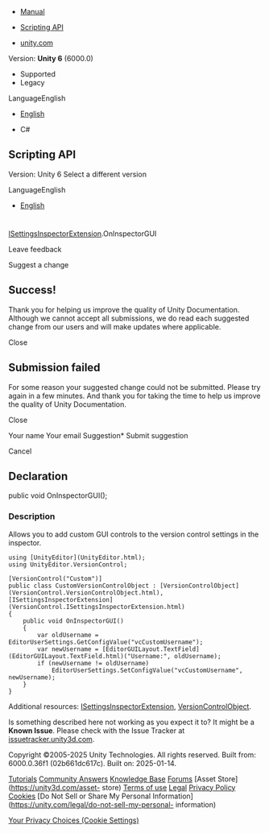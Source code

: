 [ ]()

  * [Manual](../Manual/index.html)
  * [Scripting API](../ScriptReference/index.html)

  * [unity.com](https://unity.com/)

Version: **Unity 6** (6000.0)

  * Supported
  * Legacy

LanguageEnglish

  * [English]()

  * C#

[ ](https://docs.unity3d.com)

## Scripting API

Version: Unity 6 Select a different version

LanguageEnglish

  * [English]()

#
[ISettingsInspectorExtension](VersionControl.ISettingsInspectorExtension.html).OnInspectorGUI

Leave feedback

Suggest a change

## Success!

Thank you for helping us improve the quality of Unity Documentation. Although
we cannot accept all submissions, we do read each suggested change from our
users and will make updates where applicable.

Close

## Submission failed

For some reason your suggested change could not be submitted. Please <a>try
again</a> in a few minutes. And thank you for taking the time to help us
improve the quality of Unity Documentation.

Close

Your name Your email Suggestion* Submit suggestion

Cancel

[ ]()

## Declaration

public void OnInspectorGUI();

### Description

Allows you to add custom GUI controls to the version control settings in the
inspector.

    
    
    using [UnityEditor](UnityEditor.html);
    using UnityEditor.VersionControl;  
      
    [VersionControl("Custom")]
    public class CustomVersionControlObject : [VersionControlObject](VersionControl.VersionControlObject.html), [ISettingsInspectorExtension](VersionControl.ISettingsInspectorExtension.html)
    {
        public void OnInspectorGUI()
        {
            var oldUsername = EditorUserSettings.GetConfigValue("vcCustomUsername");
            var newUsername = [EditorGUILayout.TextField](EditorGUILayout.TextField.html)("Username:", oldUsername);
            if (newUsername != oldUsername)
                EditorUserSettings.SetConfigValue("vcCustomUsername", newUsername);
        }
    }
    

Additional resources:
[ISettingsInspectorExtension](VersionControl.ISettingsInspectorExtension.html),
[VersionControlObject](VersionControl.VersionControlObject.html).

Is something described here not working as you expect it to? It might be a
**Known Issue**. Please check with the Issue Tracker at
[issuetracker.unity3d.com](https://issuetracker.unity3d.com).

Copyright ©2005-2025 Unity Technologies. All rights reserved. Built from:
6000.0.36f1 (02b661dc617c). Built on: 2025-01-14.

[Tutorials](https://unity3d.com/learn) [Community
Answers](https://answers.unity3d.com) [Knowledge
Base](https://support.unity3d.com/hc/en-us)
[Forums](https://forum.unity3d.com) [Asset Store](https://unity3d.com/asset-
store) [Terms of use](https://docs.unity3d.com/Manual/TermsOfUse.html)
[Legal](https://unity.com/legal) [Privacy
Policy](https://unity.com/legal/privacy-policy)
[Cookies](https://unity.com/legal/cookie-policy) [Do Not Sell or Share My
Personal Information](https://unity.com/legal/do-not-sell-my-personal-
information)

[Your Privacy Choices (Cookie Settings)](javascript:void\(0\);)

